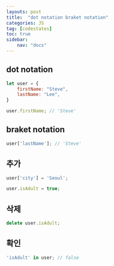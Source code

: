 ```yaml
---
layouts: post
title:  "dot notation braket notation"
categories: JS
tag: [codestates]
toc: true
sidebar:
    nav: "docs"
---
```



## dot notation

```js
let user = {
    firstName: "Steve",
    lastName: "Lee",
}

user.firstName; // 'Steve'
```

## braket notation

```js
user['lastName']; // 'Steve'
```

## 추가

```js
user['city'] = 'Seoul';

user.isAdult = true;
```

## 삭제

```js
delete user.isAdult;
```

## 확인

```js
'isAdult' in user; // false
```